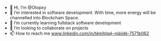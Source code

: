 - 👋 Hi, I’m @Otopxy
- 👀 I’m interested in software development. With time, more energy will be channelled into Blockchain Space.
- 🌱 I’m currently learning fullstack software development
- 💞️ I’m looking to collaborate on projects
- 📫 How to reach me www.linkedin.com/in/tèmítọ́pẹ́-ọlájídé-7571b062

<!---
Otopxy/Otopxy is a ✨ special ✨ repository because its `README.md` (this file) appears on your GitHub profile.
You can click the Preview link to take a look at your changes.
--->
